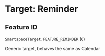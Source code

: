 # Target: Reminder

## Feature ID

`SmartspaceTarget.FEATURE_REMINDER` (`6`)

Generic target, behaves the same as Calendar
